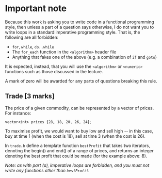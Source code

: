 # Important note

Because this work is asking you to write code in a functional programming style, then unless a part of a question says otherwise, I do not want you to write loops in a standard imperative programming style.  That is, the following are all forbidden:

- `for`, `while`, `do..while`
- The `for_each` function in the `<algorithm>` header file
- Anything that fakes one of the above (e.g. a combination of `if` and `goto`)

It is expected, instead, that you will use the `<algorithm>` or `<numeric>` functions such as those discussed in the lecture.

A mark of zero will be awarded for any parts of questions breaking this rule.

## Trade [3 marks]

The price of a given commodity, can be represented by a vector of prices.  For instance:

`vector<int> prices {28, 18, 20, 26, 24};`  

To maximise profit, we would want to buy low and sell high -- in this case, buy at time 1 (when the cost is 18), sell at time 3 (when the cost is 26).

In `trade.h` define a template function `bestProfit` that takes two iterators, denoting the begin() and end() of a range of prices, and returns an integer denoting the best profit that could be made (for the example above: 8).

*Note: as with part (a), imperative loops are forbidden, and you must not write any functions other than `bestProfit`.*
